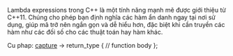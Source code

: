 Lambda expressions trong C++ là một tính năng mạnh mẽ được giới thiệu từ C++11. Chúng cho phép bạn định nghĩa các hàm ẩn danh ngay tại nơi sử dụng, giúp mã trở nên ngắn gọn và dễ hiểu hơn, đặc biệt khi cần truyền các hàm như các đối số cho các thuật toán hay hàm khác.

Cu phap: 
[capture](parameters) -> return_type {
    // function body
};